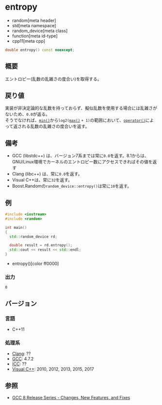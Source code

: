 # entropy
* random[meta header]
* std[meta namespace]
* random_device[meta class]
* function[meta id-type]
* cpp11[meta cpp]

```cpp
double entropy() const noexcept;
```

## 概要
エントロピー(乱数の乱雑さの度合い)を取得する。


## 戻り値
実装が非決定論的な乱数を持っておらず、擬似乱数を使用する場合には乱雑さがないため、`0.0`が返る。  
そうでなければ、[`min()`](min.md)から`log2(`[`max()`](max.md) `+ 1)`の範囲において、[`operator()`](op_call.md)によって返される乱数の乱雑さの度合いを返す。


## 備考
- GCC (libstdc++) は、バージョン7系までは常に`0.0`を返す。8.1からは、GNU/Linux環境でカーネルのエントロピー数にアクセスできればその値を返す
- Clang (libc++) は、常に`0.0`を返す。
- Visual C++は、常に`32`を返す。
- Boost.Randomの`random_device::entropy()`は常に`10`を返す。


## 例
```cpp example
#include <iostream>
#include <random>

int main()
{
  std::random_device rd;

  double result = rd.entropy();
  std::cout << result << std::endl;
}
```
* entropy()[color ff0000]

### 出力
```
0
```

## バージョン
### 言語
- C++11

### 処理系
- [Clang](/implementation.md#clang): ??
- [GCC](/implementation.md#gcc): 4.7.2
- [ICC](/implementation.md#icc): ??
- [Visual C++](/implementation.md#visual_cpp): 2010, 2012, 2013, 2015, 2017


## 参照
- [GCC 8 Release Series - Changes, New Features, and Fixes](https://gcc.gnu.org/gcc-8/changes.html)
